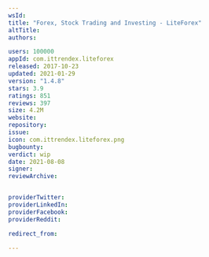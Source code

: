 ```yaml
---
wsId: 
title: "Forex, Stock Trading and Investing - LiteForex"
altTitle: 
authors:

users: 100000
appId: com.ittrendex.liteforex
released: 2017-10-23
updated: 2021-01-29
version: "1.4.8"
stars: 3.9
ratings: 851
reviews: 397
size: 4.2M
website: 
repository: 
issue: 
icon: com.ittrendex.liteforex.png
bugbounty: 
verdict: wip
date: 2021-08-08
signer: 
reviewArchive:


providerTwitter: 
providerLinkedIn: 
providerFacebook: 
providerReddit: 

redirect_from:

---
```



